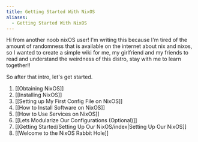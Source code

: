 ```yaml
---
title: Getting Started With NixOS
aliases:
  - Getting Started With NixOS
---
```

Hi from another noob nixOS user! I'm writing this because I'm tired of the amount of randomness that is available on the internet about nix and nixos, so I wanted to create a simple wiki for me, my girlfriend and my friends to read and understand the weirdness of this distro, stay with me to learn together!!

So after that intro, let's get started.
1. [[Obtaining NixOS]]
2. [[Installing NixOS]]
3. [[Setting up My First Config File on NixOS]]
4. [[How to Install Software on NixOS]]
5. [[How to Use Services on NixOS]]
6. [[Lets Modularize Our Configurations (Optional)]]
7. [[Getting Started/Setting Up Our NixOS/index|Setting Up Our NixOS]]
9. [[Welcome to the NixOS Rabbit Hole]]